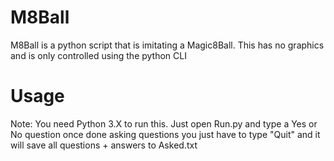 # M8Ball
M8Ball is a python script that is imitating a Magic8Ball.
This has no graphics and is only controlled using the python CLI

# Usage
Note: You need Python 3.X to run this.
Just open Run.py and type a Yes or No question
once done asking questions you just have to type "Quit" and it will save all questions + answers to Asked.txt

